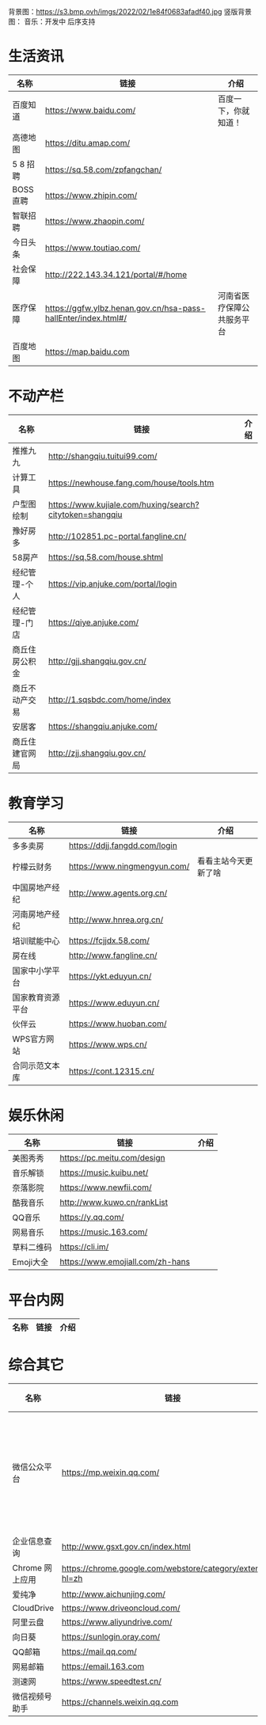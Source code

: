 背景图：https://s3.bmp.ovh/imgs/2022/02/1e84f0683afadf40.jpg
竖版背景图：
音乐：开发中 后序支持
# 生活资讯

| 名称 | 链接 | 介绍 |
| ---- | ---- | ---- |
| 百度知道 | https://www.baidu.com/ | 百度一下，你就知道！ |
| 高德地图 | https://ditu.amap.com/ | |
| 5 8 招 聘 | https://sq.58.com/zpfangchan/ | |
| BOSS直聘 | https://www.zhipin.com/ | |
| 智联招聘 | https://www.zhaopin.com/ | |
| 今日头条 | https://www.toutiao.com/ | |
| 社会保障 | http://222.143.34.121/portal/#/home | |
| 医疗保障 | https://ggfw.ylbz.henan.gov.cn/hsa-pass-hallEnter/index.html#/ | 河南省医疗保障公共服务平台 |
| 百度地图 | https://map.baidu.com | |

# 不动产栏

| 名称 | 链接 | 介绍 |
| ---- | ---- | ---- |
| 推推九九 | http://shangqiu.tuitui99.com/ | |
| 计算工具 | https://newhouse.fang.com/house/tools.htm | |
| 户型图绘制 | https://www.kujiale.com/huxing/search?citytoken=shangqiu | |
| 豫好房多 | http://102851.pc-portal.fangline.cn/ | |
| 58房产 | https://sq.58.com/house.shtml | |
| 经纪管理-个人 | https://vip.anjuke.com/portal/login | |
| 经纪管理-门店 | https://qiye.anjuke.com/ | |
| 商丘住房公积金 | http://gjj.shangqiu.gov.cn/ | |
| 商丘不动产交易 | http://1.sqsbdc.com/home/index | |
| 安居客 | https://shangqiu.anjuke.com/ | |
| 商丘住建官网局 | http://zjj.shangqiu.gov.cn/ | |

# 教育学习

| 名称 | 链接 | 介绍 |
| ---- | ---- | ---- |
| 多多卖房 | https://ddjj.fangdd.com/login | |
| 柠檬云财务 | https://www.ningmengyun.com/ | 看看主站今天更新了啥 |
| 中国房地产经纪 | http://www.agents.org.cn/ | |
| 河南房地产经纪 | http://www.hnrea.org.cn/ | |
| 培训赋能中心 | https://fcjjdx.58.com/ | |
| 房在线 | http://www.fangline.cn/ | |
| 国家中小学平台 | https://ykt.eduyun.cn/ | |
| 国家教育资源平台 | https://www.eduyun.cn/ | |
| 伙伴云 | https://www.huoban.com/ | |
| WPS官方网站 | https://www.wps.cn/ | |
| 合同示范文本库 | https://cont.12315.cn/ | |

# 娱乐休闲

| 名称 | 链接 | 介绍 |
| ---- | ---- | ---- |
| 美图秀秀 | https://pc.meitu.com/design | |
| 音乐解锁 | https://music.kuibu.net/ | |
| 奈落影院 | https://www.newfii.com/ | |
| 酷我音乐 | http://www.kuwo.cn/rankList | |
| QQ音乐 | https://y.qq.com/ | |
| 网易音乐 | https://music.163.com/ | |
| 草料二维码 | https://cli.im/ | |
| Emoji大全 | https://www.emojiall.com/zh-hans | |

# 平台内网

| 名称 | 链接 | 介绍 |
| ---- | ---- | ---- |
# 综合其它

| 名称 | 链接 | 介绍 |
| ---- | ---- | ---- |
| 微信公众平台 | https://mp.weixin.qq.com/ | 看看主站今天更新了啥 |
| 企业信息查询 | http://www.gsxt.gov.cn/index.html | |
| Chrome 网上应用 | https://chrome.google.com/webstore/category/extensions?hl=zh | |
| 爱纯净 | http://www.aichunjing.com/ | |
| CloudDrive | https://www.driveoncloud.com/ | |
| 阿里云盘 | https://www.aliyundrive.com/ | |
| 向日葵 | https://sunlogin.oray.com/ | |
| QQ邮箱 | https://mail.qq.com/ | |
| 网易邮箱 | https://email.163.com | |
| 测速网 | https://www.speedtest.cn/ | |
| 微信视频号助手 | https://channels.weixin.qq.com | |
